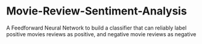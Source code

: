 # Movie-Review-Sentiment-Analysis
A Feedforward Neural Network to build a classifier that can reliably label positive movies reviews as positive, and negative movie reviews as negative
